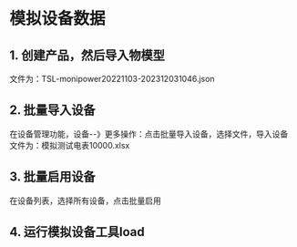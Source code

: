 # 模拟设备数据

## 1. 创建产品，然后导入物模型

文件为：TSL-monipower20221103-202312031046.json

## 2. 批量导入设备
在设备管理功能，设备--》更多操作：点击批量导入设备，选择文件，导入设备
文件为：模拟测试电表10000.xlsx

## 3. 批量启用设备

在设备列表，选择所有设备，点击批量启用

## 4. 运行模拟设备工具load